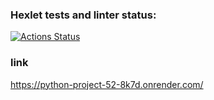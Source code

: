 ### Hexlet tests and linter status:
[![Actions Status](https://github.com/evg671ZXC/python-project-52/actions/workflows/hexlet-check.yml/badge.svg)](https://github.com/evg671ZXC/python-project-52/actions)

### link
https://python-project-52-8k7d.onrender.com/